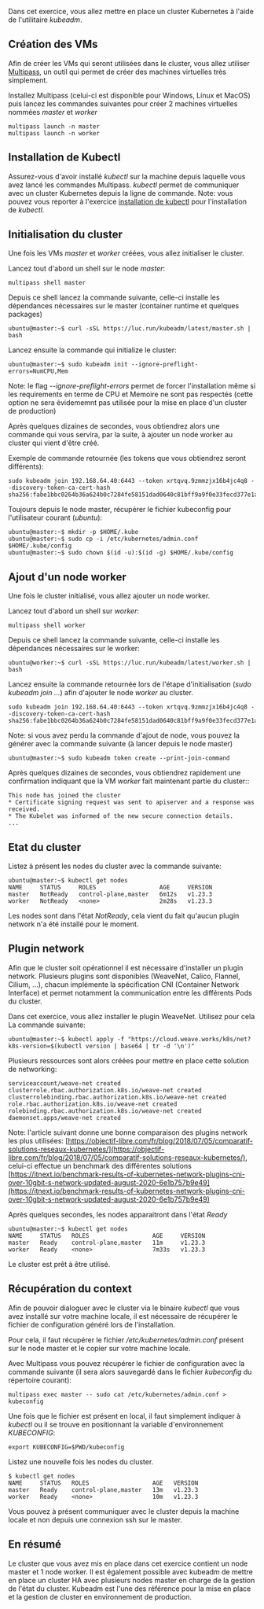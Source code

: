 Dans cet exercice, vous allez mettre en place un cluster Kubernetes à l'aide de l'utilitaire *kubeadm*.

## Création des VMs

Afin de créer les VMs qui seront utilisées dans le cluster, vous allez utiliser [Multipass](https://multipass.run), un outil qui permet de créer des machines virtuelles très simplement.

Installez Multipass (celui-ci est disponible pour Windows, Linux et MacOS) puis lancez les commandes suivantes pour créer 2 machines virtuelles nommées *master* et *worker*

```
multipass launch -n master
multipass launch -n worker
```

## Installation de Kubectl

Assurez-vous d'avoir installé *kubectl* sur la machine depuis laquelle vous avez lancé les commandes Multipass. *kubectl*  permet de communiquer avec un cluster Kubernetes depuis la ligne de commande.
Note: vous pouvez vous reporter à l'exercice [installation de kubectl](https://gitlab.com/lucj/k8s-exercices/-/blob/master/Installation/kubectl.md) pour l'installation de *kubectl*.

## Initialisation du cluster

Une fois les VMs *master* et *worker* créées, vous allez initialiser le cluster.

Lancez tout d'abord un shell sur le node *master*:

```
multipass shell master
```

Depuis ce shell lancez la commande suivante, celle-ci installe les dépendances nécessaires sur le master (container runtime et quelques packages)

```
ubuntu@master:~$ curl -sSL https://luc.run/kubeadm/latest/master.sh | bash
```

Lancez ensuite la commande qui initialize le cluster:

```
ubuntu@master:~$ sudo kubeadm init --ignore-preflight-errors=NumCPU,Mem
```

Note: le flag *--ignore-preflight-errors* permet de forcer l'installation même si les requirements en terme de CPU et Memoire ne sont pas respectés (cette option ne sera évidememnt pas utilisée pour la mise en place d'un cluster de production)

Après quelques dizaines de secondes, vous obtiendrez alors une commande qui vous servira, par la suite, à ajouter un node worker au cluster qui vient d'être créé.

Exemple de commande retournée (les tokens que vous obtiendrez seront différents):

```
sudo kubeadm join 192.168.64.40:6443 --token xrtqvq.9zmmzjx16b4jc4q8 --discovery-token-ca-cert-hash sha256:fabe1bbc0264b36a624b0c7284fe58151dad0640c81bff9a9f0e33fecd377e1a
```

Toujours depuis le node master, récupérer le fichier kubeconfig pour l'utilisateur courant (*ubuntu*):

```
ubuntu@master:~$ mkdir -p $HOME/.kube
ubuntu@master:~$ sudo cp -i /etc/kubernetes/admin.conf $HOME/.kube/config
ubuntu@master:~$ sudo chown $(id -u):$(id -g) $HOME/.kube/config
```

## Ajout d'un node worker

Une fois le cluster initialisé, vous allez ajouter un node worker.

Lancez tout d'abord un shell sur *worker*:

```
multipass shell worker
```

Depuis ce shell lancez la commande suivante, celle-ci installe les dépendances nécessaires sur le worker:

```
ubuntu@worker:~$ curl -sSL https://luc.run/kubeadm/latest/worker.sh | bash
```

Lancez ensuite la commande retournée lors de l'étape d'initialisation (*sudo kubeadm join ...*) afin d'ajouter le node *worker* au cluster.

```
sudo kubeadm join 192.168.64.40:6443 --token xrtqvq.9zmmzjx16b4jc4q8 --discovery-token-ca-cert-hash sha256:fabe1bbc0264b36a624b0c7284fe58151dad0640c81bff9a9f0e33fecd377e1a
```

Note: si vous avez perdu la commande d'ajout de node, vous pouvez la générer avec la commande suivante (à lancer depuis le node master)

```
ubuntu@master:~$ sudo kubeadm token create --print-join-command
```

Après quelques dizaines de secondes, vous obtiendrez rapidement une confirmation indiquant que la VM *worker* fait maintenant partie du cluster::


```
This node has joined the cluster
* Certificate signing request was sent to apiserver and a response was received.
* The Kubelet was informed of the new secure connection details.
...
```

## Etat du cluster

Listez à présent les nodes du cluster avec la commande suivante:

```
ubuntu@master:~$ kubectl get nodes
NAME     STATUS     ROLES                  AGE     VERSION
master   NotReady   control-plane,master   6m12s   v1.23.3
worker   NotReady   <none>                 2m28s   v1.23.3
```

Les nodes sont dans l'état *NotReady*, cela vient du fait qu'aucun plugin network n'a été installé pour le moment.

## Plugin network

Afin que le cluster soit opérationnel il est nécessaire d'installer un plugin network. Plusieurs plugins sont disponibles (WeaveNet, Calico, Flannel, Cilium, …), chacun implémente la spécification CNI (Container Network Interface) et permet notamment la communication entre les différents Pods du cluster.

Dans cet exercice, vous allez installer le plugin WeaveNet. Utilisez pour cela La commande suivante:

```
ubuntu@master:~$ kubectl apply -f "https://cloud.weave.works/k8s/net?k8s-version=$(kubectl version | base64 | tr -d '\n')"
```

Plusieurs ressources sont alors créées pour mettre en place cette solution de networking:

```
serviceaccount/weave-net created
clusterrole.rbac.authorization.k8s.io/weave-net created
clusterrolebinding.rbac.authorization.k8s.io/weave-net created
role.rbac.authorization.k8s.io/weave-net created
rolebinding.rbac.authorization.k8s.io/weave-net created
daemonset.apps/weave-net created
```

Note: l'article suivant donne une bonne comparaison des plugins network les plus utilisées: [https://objectif-libre.com/fr/blog/2018/07/05/comparatif-solutions-reseaux-kubernetes/](https://objectif-libre.com/fr/blog/2018/07/05/comparatif-solutions-reseaux-kubernetes/), celui-ci effectue un benchmark des différentes solutions [https://itnext.io/benchmark-results-of-kubernetes-network-plugins-cni-over-10gbit-s-network-updated-august-2020-6e1b757b9e49](https://itnext.io/benchmark-results-of-kubernetes-network-plugins-cni-over-10gbit-s-network-updated-august-2020-6e1b757b9e49)


Après quelques secondes, les nodes apparaitront dans l'état *Ready*

```
ubuntu@master:~$ kubectl get nodes
NAME     STATUS   ROLES                  AGE     VERSION
master   Ready    control-plane,master   11m     v1.23.3
worker   Ready    <none>                 7m33s   v1.23.3
```

Le cluster est prêt à être utilisé.

## Récupération du context

Afin de pouvoir dialoguer avec le cluster via le binaire *kubectl* que vous avez installé sur votre machine locale, il est nécessaire de récupérer le fichier de configuration généré lors de l'installation.

Pour cela, il faut récupérer le fichier */etc/kubernetes/admin.conf* présent sur le node master et le copier sur votre machine locale.

Avec Multipass vous pouvez récupérer le fichier de configuration avec la commande suivante (il sera alors sauvegardé dans le fichier *kubeconfig* du répertoire courant):

```
multipass exec master -- sudo cat /etc/kubernetes/admin.conf > kubeconfig
```

Une fois que le fichier est présent en local, il faut simplement indiquer à *kubectl* ou il se trouve en positionnant la variable d'environnement *KUBECONFIG*:

```
export KUBECONFIG=$PWD/kubeconfig
```

Listez une nouvelle fois les nodes du cluster.

```
$ kubectl get nodes
NAME     STATUS   ROLES                  AGE   VERSION
master   Ready    control-plane,master   13m   v1.23.3
worker   Ready    <none>                 10m   v1.23.3
```

Vous pouvez à présent communiquer avec le cluster depuis la machine locale et non depuis une connexion ssh sur le master.

## En résumé

Le cluster que vous avez mis en place dans cet exercice contient un node master et 1 node worker. Il est également possible avec kubeadm de mettre en place un cluster HA avec plusieurs nodes master en charge de la gestion de l'état du cluster. Kubeadm est l'une des référence pour la mise en place et la gestion de cluster en environnement de production.
